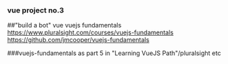 ### vue project no.3
##"build a bot" vue
    vuejs fundamentals 
    https://www.pluralsight.com/courses/vuejs-fundamentals
    https://github.com/jmcooper/vuejs-fundamentals

###vuejs-fundamentals
 as part 5 in "Learning VueJS Path"/pluralsight
etc

